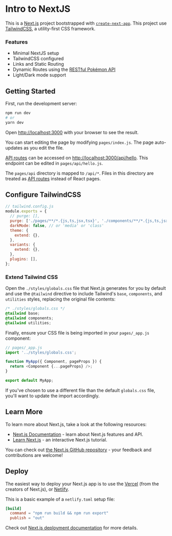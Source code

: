 # Intro to NextJS

This is a [Next.js](https://nextjs.org/) project bootstrapped with [`create-next-app`](https://github.com/vercel/next.js/tree/canary/packages/create-next-app). This project use [TailwindCSS](https://tailwindcss.com/), a utility-first CSS framework.

### Features

- Minimal NextJS setup
- TailwindCSS configured
- Links and Static Routing
- Dynamic Routes using the [RESTful Pokémon API](https://pokeapi.co/)
- Light/Dark mode support

## Getting Started

First, run the development server:

```bash
npm run dev
# or
yarn dev
```

Open [http://localhost:3000](http://localhost:3000) with your browser to see the result.

You can start editing the page by modifying `pages/index.js`. The page auto-updates as you edit the file.

[API routes](https://nextjs.org/docs/api-routes/introduction) can be accessed on [http://localhost:3000/api/hello](http://localhost:3000/api/hello). This endpoint can be edited in `pages/api/hello.js`.

The `pages/api` directory is mapped to `/api/*`. Files in this directory are treated as [API routes](https://nextjs.org/docs/api-routes/introduction) instead of React pages.

## Configure TailwindCSS

```js
// tailwind.config.js
module.exports = {
  // purge: [],
  purge: ['./pages/**/*.{js,ts,jsx,tsx}', './components/**/*.{js,ts,jsx,tsx}'], // remove unused styles in production
  darkMode: false, // or 'media' or 'class'
  theme: {
    extend: {},
  },
  variants: {
    extend: {},
  },
  plugins: [],
};
```

### Extend Tailwind CSS

Open the `./styles/globals.css` file that Next.js generates for you by default and use the `@tailwind` directive to include Tailwind's `base`, `components`, and `utilities` styles, replacing the original file contents:

```css
/* ./styles/globals.css */
@tailwind base;
@tailwind components;
@tailwind utilities;
```

Finally, ensure your CSS file is being imported in your `pages/_app.js` component:

```js
// pages/_app.js
import '../styles/globals.css';

function MyApp({ Component, pageProps }) {
  return <Component {...pageProps} />;
}

export default MyApp;
```

If you've chosen to use a different file than the default `globals.css` file, you'll want to update the import accordingly.

## Learn More

To learn more about Next.js, take a look at the following resources:

- [Next.js Documentation](https://nextjs.org/docs) - learn about Next.js features and API.
- [Learn Next.js](https://nextjs.org/learn) - an interactive Next.js tutorial.

You can check out [the Next.js GitHub repository](https://github.com/vercel/next.js/) - your feedback and contributions are welcome!

## Deploy

The easiest way to deploy your Next.js app is to use the [Vercel](https://vercel.com) (from the creators of Next.js), or [Netlify](https://netlify.com).

This is a basic example of a `netlify.toml` setup file:

```toml
[build]
  command = "npm run build && npm run export"
  publish = "out"
```

Check out [Next.js deployment documentation](https://nextjs.org/docs/deployment) for more details.
